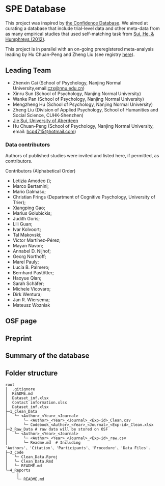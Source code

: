 # SPE Database
This project was inspired by [the Confidence Database](https://doi.org/10.1038/s41562-019-0813-1). We aimed at curating a database that include trial-level data and other meta-data from as many empirical studies that used self-matching task from [Sui, He, & Humphreys (2012)](http://www.ncbi.nlm.nih.gov/pubmed/22963229).

This project is in parallel with an on-going preregistered meta-analysis leading by Hu Chuan-Peng and Zheng Liu (see registry [here](https://osf.io/euqmf)).

## Leading Team
- Zhenxin Cai (School of Psychology, Nanjing Normal University,email:czx@nnu.edu.cn)
- Xinru Sun (School of Psychology, Nanjing Normal University)
- Wanke Pan (School of Psychology, Nanjing Normal University)
- Mengzheng Hu (School of Psychology, Nanjing Normal University)
- Zheng Liu (Division of Applied Psychology, School of Humanities and Social Science, CUHK-Shenzhen)
- [Jie Sui, University of Aberdeen](https://www.abdn.ac.uk/people/jie.sui)
- Hu Chuan-Peng (School of Psychology, Nanjing Normal University, email: hcp4715@hotmail.com)

### Data contributors
Authors of published studies were invited and listed here, if permitted, as contributors.

Contributors (Alphabetical Order)
- Letizia Amodeo (); 
- Marco Bertamini; 
- Mario Dalmaso; 
- Christian Frings (Department of Cognitive Psychology, University of Trier); 
- Xiangping Gao; 
- Marius Golubickis; 
- Judith Goris; 
- Lili Guan; 
- Ivar Kolvoort; 
- Tal Makovski; 
- Víctor Martínez-Pérez; 
- Mayan Navon; 
- Annabel D. Nijhof; 
- Georg Northoff; 
- Marel Pauly; 
- Lucía B. Palmero; 
- Bernhard Pastötter; 
- Haoyue Qian; 
- Sarah Schäfer; 
- Michele Vicovaro; 
- Dirk Wentura; 
- Jan R. Wiersema; 
- Mateusz Wozniak

## OSF page

## Preprint

## Summary of the database

## Folder structure

```
root
│  .gitignore
│  README.md
│  Dataset_inf.xlsx 
│  Contact information.xlsx
│  Dataset_inf.xlsx 
├─1_Clean_Data 
│   └─ <Author>_<Year>_<Journal>
│       └─ <Author>_<Year>_<Journal>_<Exp-id>_Clean.csv
│       └─ Codebook_<Author>_<Year>_<Journal>_<Exp-id>_Clean.xlsx
├─2_Raw_Data # raw data will be stored on OSF
│   └─ <Author>_<Year>_<Journal>
│       └─ <Author>_<Year>_<Journal>_<Exp-id>_raw.csv
│       └─ Readme.md  # Including 'Authors'、'Citation'、'Participants'、'Procedure'、'Data Files'.
├─3_Code
│   └─ Clean_Data.Rproj
│   └─ Clean_Data.Rmd
│   └─ README.md
└─4_Reports
     │
     └─ README.md

```
